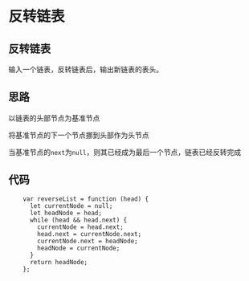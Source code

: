 # 反转链表

## 反转链表

输入一个链表，反转链表后，输出新链表的表头。

## 思路

以链表的头部节点为基准节点

将基准节点的下一个节点挪到头部作为头节点

当基准节点的`next`为`null`，则其已经成为最后一个节点，链表已经反转完成

## 代码

```
    var reverseList = function (head) {
      let currentNode = null;
      let headNode = head;
      while (head && head.next) {
        currentNode = head.next;
        head.next = currentNode.next;
        currentNode.next = headNode;
        headNode = currentNode;
      }
      return headNode;
    };
```
